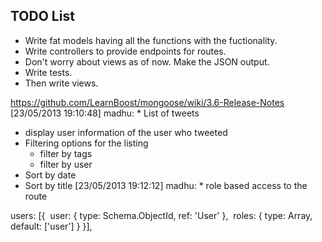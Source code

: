 ## TODO List

- Write fat models having all the functions with the fuctionality.
- Write controllers to provide endpoints for routes.
- Don't worry about views as of now. Make the JSON output.
- Write tests.
- Then write views.



https://github.com/LearnBoost/mongoose/wiki/3.6-Release-Notes
[23/05/2013 19:10:48] madhu: * List of tweets 
* display user information of the user who tweeted
* Filtering options for the listing
  * filter by tags
  * filter by user
* Sort by date 
* Sort by title
[23/05/2013 19:12:12] madhu: * role based access to the route

users: [{
  user: { type: Schema.ObjectId, ref: 'User' },
  roles: { type: Array, default: ['user'] }
}],
